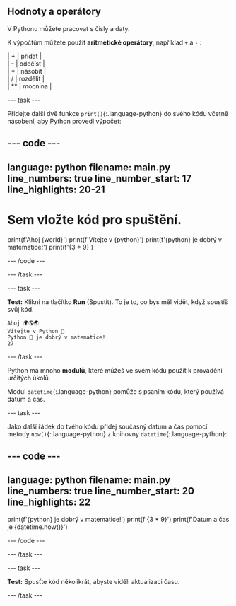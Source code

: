 ## Hodnoty a operátory

V Pythonu můžete pracovat s čísly a daty.

K výpočtům můžete použít **aritmetické operátory**, například `+` a `-`  :

| + | přidat |   
| - | odečíst |   
| * | násobit |   
| / | rozdělit |   
| ** | mocnina |


--- task ---

Přidejte další dvě funkce `print()`{:.language-python} do svého kódu včetně násobení, aby Python provedl výpočet:

--- code ---
---
language: python
filename: main.py
line_numbers: true
line_number_start: 17
line_highlights: 20-21
---
# Sem vložte kód pro spuštění.
print(f'Ahoj {world}')
print(f'Vítejte v {python}')
print(f'{python} je dobrý v matematice!')
print(f'{3 * 9}')

--- /code ---

--- /task ---

--- task ---

**Test:** Klikni na tlačítko **Run** (Spustit). To je to, co bys měl vidět, když spustíš svůj kód.

```
Ahoj 🌍🌎🌏
Vítejte v Python 🐍
Python 🐍 je dobrý v matematice!
27
```

--- /task ---

Python má mnoho **modulů**, které můžeš ve svém kódu použít k provádění určitých úkolů.

Modul `datetime`{:.language-python} pomůže s psaním kódu, který používá datum a čas.

--- task ---

Jako další řádek do tvého kódu přidej současný datum a čas pomocí metody `now()`{:.language-python} z knihovny `datetime`{:.language-python}:

--- code ---
---
language: python
filename: main.py
line_numbers: true
line_number_start: 20
line_highlights: 22
---

print(f'{python} je dobrý v matematice!')
print(f'{3 * 9}')
print(f'Datum a čas je {datetime.now()}')

--- /code ---

--- /task ---

--- task ---

**Test:** Spusťte kód několikrát, abyste viděli aktualizaci času.

--- /task ---


